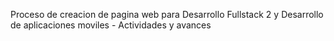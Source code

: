 Proceso de creacion de pagina web para Desarrollo Fullstack 2 y Desarrollo de aplicaciones moviles - Actividades y avances
